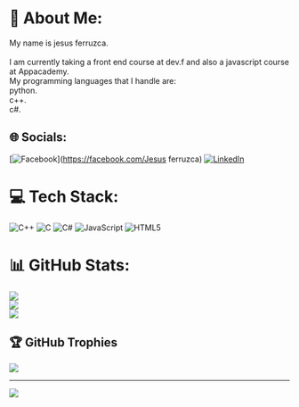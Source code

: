 # 💫 About Me:
My name is jesus ferruzca.<br><br>I am currently taking a front end course at dev.f and also a javascript course at Appacademy.<br>My programming languages ​​that I handle are: <br>python.<br>c++.<br>c#.


## 🌐 Socials:
[![Facebook](https://img.shields.io/badge/Facebook-%231877F2.svg?logo=Facebook&logoColor=white)](https://facebook.com/Jesus ferruzca) [![LinkedIn](https://img.shields.io/badge/LinkedIn-%230077B5.svg?logo=linkedin&logoColor=white)](https://linkedin.com/in/https://www.linkedin.com/public-profile/settings?trk=d_flagship3_profile_self_view_public_profile) 

# 💻 Tech Stack:
![C++](https://img.shields.io/badge/c++-%2300599C.svg?style=for-the-badge&logo=c%2B%2B&logoColor=white) ![C](https://img.shields.io/badge/c-%2300599C.svg?style=for-the-badge&logo=c&logoColor=white) ![C#](https://img.shields.io/badge/c%23-%23239120.svg?style=for-the-badge&logo=csharp&logoColor=white) ![JavaScript](https://img.shields.io/badge/javascript-%23323330.svg?style=for-the-badge&logo=javascript&logoColor=%23F7DF1E) ![HTML5](https://img.shields.io/badge/html5-%23E34F26.svg?style=for-the-badge&logo=html5&logoColor=white)
# 📊 GitHub Stats:
![](https://github-readme-stats.vercel.app/api?username=Mrkennedy6&theme=dark&hide_border=false&include_all_commits=false&count_private=false)<br/>
![](https://github-readme-streak-stats.herokuapp.com/?user=Mrkennedy6&theme=dark&hide_border=false)<br/>
![](https://github-readme-stats.vercel.app/api/top-langs/?username=Mrkennedy6&theme=dark&hide_border=false&include_all_commits=false&count_private=false&layout=compact)

## 🏆 GitHub Trophies
![](https://github-profile-trophy.vercel.app/?username=Mrkennedy6&theme=transparent&no-frame=false&no-bg=false&margin-w=4)

---
[![](https://visitcount.itsvg.in/api?id=Mrkennedy6&icon=0&color=0)](https://visitcount.itsvg.in)

<!-- Proudly created with GPRM ( https://gprm.itsvg.in ) -->
